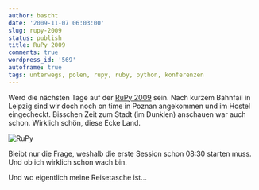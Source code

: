 ```yaml
---
author: bascht
date: '2009-11-07 06:03:00'
slug: rupy-2009
status: publish
title: RuPy 2009
comments: true
wordpress_id: '569'
autoframe: true
tags: unterwegs, polen, rupy, ruby, python, konferenzen
---
```


Werd die nächsten Tage auf der [RuPy 2009](http://rupy.eu/) sein.
Nach kurzem Bahnfail in Leipzig sind wir doch noch on time in Poznan
angekommen und im Hostel eingecheckt. Bisschen Zeit zum Stadt (im Dunklen)
anschauen war auch schon. Wirklich schön, diese Ecke Land.


![RuPy](/blog/2009-11-07-rupy-2009/2009-11-07-065354.jpg)

Bleibt nur die Frage, weshalb die erste Session schon 08:30 starten muss.   
Und ob ich wirklich schon wach bin.

Und wo eigentlich meine Reisetasche ist...



